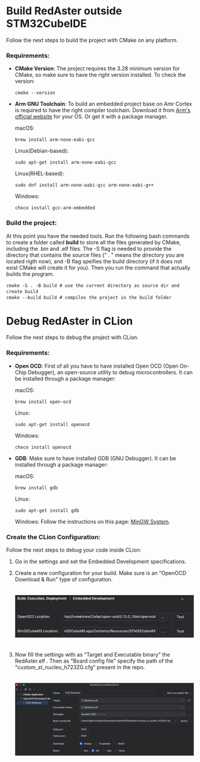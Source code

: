 # Build RedAster outside STM32CubeIDE

Follow the next steps to build the project with CMake on any platform.

### Requirements:

* __CMake Version__:
   The project requires the 3.28 minimum version for CMake, so make sure to have the right version installed. To check 
the version:
   ```
   cmake --version
   ```
* __Arm GNU Toolchain__:
  To build an embedded project base on Amr Cortex is required to have the right compiler toolchain.
  Download it from [Arm's official website](https://developer.arm.com/downloads/-/arm-gnu-toolchain-downloads) for your OS.
  Or get it with a package manager.
  
  macOS:
  ```
  brew install arm-none-eabi-gcc
  ```
  Linux(Debian-based):
  ```
  sudo apt-get install arm-none-eabi-gcc
  ```
  Linux(RHEL-based):
  ```
  sudo dnf install arm-none-eabi-gcc arm-none-eabi-g++
  ```
  Windows:
  ```
  choco install gcc-arm-embedded
  ```
### Build the project:
At this point you have the needed tools. Run the following bash commands to create a folder called __build__ to store all the files generated by CMake, including the .bin and .elf files. 
The -S flag is needed to provide the directory that contains the source files (" . " means the directory you are located rigth now), and -B flag speifies the build directory (if it does not exist CMake will create it for you). 
Then you run the command that actually builds the program.

```
cmake -S . -B build # use the current directory as source dir and create build 
cmake --build build # compiles the project in the build folder
```

# Debug RedAster in CLion

Follow the next steps to debug the project with CLion.

### Requirements:

* __Open OCD__:
   First of all you have to have installed Open OCD (Open On-Chip Debugger), an open-source utility to debug microcontrollers.
   It can be installed through a package manager:
   
   macOS:
   ```
   brew install open-ocd
   ```
  Linux:
   ```
   sudo apt-get install openocd
   ```
  Windows:
   ```
   choco install openocd
   ```
* __GDB__:
   Make sure to have installed GDB (GNU Debugger). It can be installed through a package manager:

   macOS:
   ```
   brew install gdb
   ```
   Linux:
   ```
   sudo apt-get install gdb
   ```
   Windows:
   Follow the instructions on this page: [MinGW System](https://sourceforge.net/projects/mingw/files/MinGW/).

### Create the CLion Configuration:
Follow the next steps to debug your code inside CLion:

1. Go in the settings and set the Embedded Development specifications.
2. Create a new configuration for your build. Make sure is an "OpenOCD Download & Run" type of configuration.
   
   <p align="center">
       <img width = "700" src=".read-me-assets/EmbeddedDevConfig.png" alt="EmbeddedDevConfig" style="margin-top:20px; margin-bottom:20px;">
   </p>
   
3. Now fill the settings with as "Target and Executable binary" the RedAster.elf . Then as "Board config file" specify 
   the path of the "custom_st_nucleo_h723ZG.cfg" present in the repo.
   
   <p align="center">
       <img width = "700" src=".read-me-assets/CLionConfig.png" alt="CLionConfig" style="margin-top:20px; margin-bottom:20px;">
   </p>